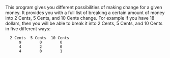 This program gives you different possibilities of making change for a given money. It provides you with a full list of breaking a certain amount of money into 2 Cents, 5 Cents, and 10 Cents change. For example if you have 18 dollars, then you will be able to break it into 2 Cents, 5 Cents, and 10 Cents in five different ways:

      2 Cents  5 Cents  10 Cents
          9        0        0
          4        2        0
          4        0        1